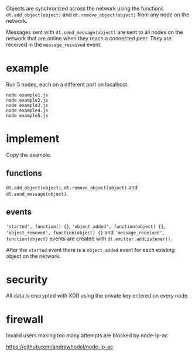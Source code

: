 Objects are synchronized across the network using the functions `dt.add_object(object)` and `dt.remove_object(object)` from any node on the network.

Messages sent with `dt.send_message(object)` are sent to all nodes on the network that are online when they reach a connected peer.  They are received in the `message_received` event.

# example

Run 5 nodes, each on a different port on localhost.

```
node example1.js
node example2.js
node example3.js
node example4.js
node example5.js
```

# implement

Copy the example.

## functions

`dt.add_object(object)`, `dt.remove_object(object)` and `dt.send_message(object)`.

## events

`'started', function() {}`, `'object_added', function(object) {}`, `'object_removed', function(object) {}` and `'message_received', function(object)` events are created with `dt.emitter.addListener()`.

After the `started` event there is a `object_added` event for each existing object on the network.

# security

All data is encrypted with XOR using the private key entered on every node.

# firewall

Invalid users making too many attempts are blocked by node-ip-ac

https://github.com/andrewhodel/node-ip-ac
